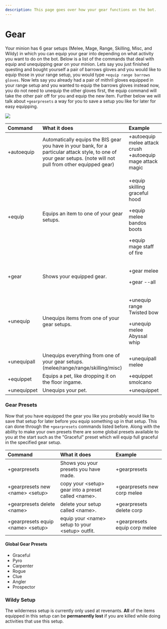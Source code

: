 ```yaml
---
description: This page goes over how your gear functions on the bot.
---
```


# Gear

Your minion has 6 gear setups \(Melee, Mage, Range, Skilling, Misc, and Wildy\) in which you can equip your gear into depending on what activity you want to do on the bot. Below is a list of the commands that deal with equip and unequipping gear on your minion. Lets say you just finished questing and bought yourself a pair of barrows gloves and you would like to equip those in your range setup, you would type `+equip range barrows gloves`. Now lets say you already had a pair of mithril gloves equipped in your range setup and you wanted to equip the barrows gloves instead now, you do not need to unequip the other gloves first, the equip command will take the other pair off for you and equip the new item. Further below we will talk about `+gearpresets` a way for you to save a setup you like for later for easy equipping.  
  


![](.gitbook/assets/osbot.png)

<table>
  <thead>
    <tr>
      <th style="text-align:left">Command</th>
      <th style="text-align:left">What it does</th>
      <th style="text-align:left">Example</th>
    </tr>
  </thead>
  <tbody>
    <tr>
      <td style="text-align:left">+autoequip</td>
      <td style="text-align:left">Automatically equips the BIS gear you have in your bank, for a particular
        attack style, to one of your gear setups. (note will not pull from other
        equipped gear)</td>
      <td style="text-align:left">+autoequip melee attack crush +autoequip mage attack magic</td>
    </tr>
    <tr>
      <td style="text-align:left">+equip</td>
      <td style="text-align:left">Equips an item to one of your gear setups.</td>
      <td style="text-align:left">
        <p>+equip skilling graceful hood</p>
        <p>+equip melee bandos boots</p>
        <p>+equip mage staff of fire</p>
      </td>
    </tr>
    <tr>
      <td style="text-align:left">+gear</td>
      <td style="text-align:left">Shows your equipped gear.</td>
      <td style="text-align:left">
        <p>+gear melee</p>
        <p>+gear --all</p>
      </td>
    </tr>
    <tr>
      <td style="text-align:left">+unequip</td>
      <td style="text-align:left">Unequips items from one of your gear setups.</td>
      <td style="text-align:left">
        <p>+unequip range Twisted bow</p>
        <p>+unequip melee Abyssal whip</p>
      </td>
    </tr>
    <tr>
      <td style="text-align:left">+unequipall</td>
      <td style="text-align:left">Unequips everything from one of your gear setups. (melee/range/range/skilling/misc)</td>
      <td
      style="text-align:left">+unequipall melee</td>
    </tr>
    <tr>
      <td style="text-align:left">+equippet</td>
      <td style="text-align:left">Equips a pet, like dropping it on the floor ingame.</td>
      <td style="text-align:left">+equippet smolcano</td>
    </tr>
    <tr>
      <td style="text-align:left">+unequippet</td>
      <td style="text-align:left">Unequips your pet.</td>
      <td style="text-align:left">+unequippet</td>
    </tr>
  </tbody>
</table>

### Gear Presets

Now that you have equipped the gear you like you probably would like to save that setup for later before you equip something up in that setup. This can done through the `+gearpresets` commands listed before. Along with the ability to make your own presets there are some global presets available to you at the start such as the "Graceful" preset which will equip full graceful in the specified gear setup.

| Command | What it does | Example |
| :--- | :--- | :--- |
| +gearpresets | Shows you your presets you have made. | +gearpresets |
| +gearpresets new  &lt;name&gt; &lt;setup&gt; | copy your &lt;setup&gt; gear into a preset called &lt;name&gt;. | +gearpresets new corp melee |
| +gearpresets delete  &lt;name&gt; | delete your setup called &lt;name&gt;. | +gearpresets delete corp |
| +gearpresets equip  &lt;name&gt; &lt;setup&gt; | equip your &lt;name&gt; setup to your &lt;setup&gt; outfit. | +gearpresets equip corp melee |

#### Global Gear Presets

* Graceful
* Pyro
* Carpenter
* Rogue
* Clue
* Angler
* Prospector

### Wildy Setup

The wilderness setup is currently only used at revenants. **All** of the items equipped in this setup can be **permanently lost** if you are killed while doing activities that use this setup.

